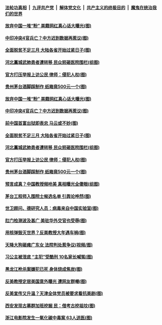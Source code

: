 

####  [法轮功真相](../../../../basic/blob/master/README.md?t=02210231) &nbsp;|&nbsp; [九评共产党](../../../../9ping.md/blob/master/README.md?t=02210231) &nbsp;|&nbsp; [解体党文化](../../../../jtdwh.md/blob/master/README.md?t=02210231)  &nbsp;|&nbsp; [共产主义的终极目的](../../../../gczydzjmd.md/blob/master/README.md?t=02210231) &nbsp;|&nbsp; [魔鬼在统治我们的世界](../../../../mgztzwmdsj.md/blob/master/README.md?t=02210231) 

#### [放弃中国一堆“粉” 美籍网红真心话大曝光(图)](../pages/p1/963210.md?t=02210231) 

#### [中印冲突4官兵亡？中方迟到数据再惹议(图)](../pages/p1/963158.md?t=02210231) 

#### [全面脱贫不足三月 大陆各省开始过紧日子(图)](../pages/p1/963115.md?t=02210231) 

#### [河北藁城武肺患者遭转移 民众怒砸医院围栏(组图)](../pages/p1/963114.md?t=02210231) 

#### [官方打压举报上访公民 律师：侵犯人权(图)](../pages/p1/963075.md?t=02210231) 

#### [贵州茅台酒脚踩制作 纸箱竟500元一个(图)](../pages/p1/963055.md?t=02210231) 

#### [放弃中国一堆“粉” 美籍网红真心话大曝光(图)](../pages/p1/963210.md?t=02210231) 

#### [中印冲突4官兵亡？中方迟到数据再惹议(图)](../pages/p1/963158.md?t=02210231) 

#### [前中国首富出狱即表忠 马云或不妙(图)](../pages/p1/963130.md?t=02210231) 

#### [全面脱贫不足三月 大陆各省开始过紧日子(图)](../pages/p1/963115.md?t=02210231) 

#### [河北藁城武肺患者遭转移 民众怒砸医院围栏(组图)](../pages/p1/963114.md?t=02210231) 

#### [官方打压举报上访公民 律师：侵犯人权(图)](../pages/p1/963075.md?t=02210231) 

#### [贵州茅台酒脚踩制作 纸箱竟500元一个(图)](../pages/p1/963055.md?t=02210231) 

#### [预言成真？中国教授频呛美 真相曝光全傻眼(组图)](../pages/p1/962983.md?t=02210231) 

#### [茅台工程师入围院士候选名单 引舆论哗然(图)](../pages/p1/963041.md?t=02210231) 


#### [世卫顾问、德研究人员：病毒来自中国实验室(图)](../pages/p1/963010.md?t=02210231) 

#### [肛门检测波及甚广 美驻华外交官也受辱(图)](../pages/p1/962992.md?t=02210231) 

#### [用核弹毁灭世界？反美教授大年遇车祸(图)](../pages/p1/962985.md?t=02210231) 

#### [天降大狗砸瘫广东女 法院判处惹争议(视频/图)](../pages/p1/962964.md?t=02210231) 

#### [习公主被泄底 “主犯”受酷刑 10名家长喊冤(图)](../pages/p1/962954.md?t=02210231) 

#### [黑龙江枪杀案嫌犯已死 身体烧成焦炭(图)](../pages/p1/962944.md?t=02210231) 

#### [反美教授定居美国意外曝光 遭网友群嘲(图)](../pages/p1/962920.md?t=02210231) 

#### [反美宣传又升温？天津全体党员被要求看抗美剧(图)](../pages/p1/962886.md?t=02210231) 

#### [西安发现古墓群加班挖掘 民：借考古挖祖坟(图)](../pages/p1/962936.md?t=02210231) 

#### [浙江电影院发生一氧化碳中毒案 63人送医(图)](../pages/p1/962918.md?t=02210231) 

